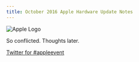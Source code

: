 ```yaml
---
title: October 2016 Apple Hardware Update Notes
---
```


![Apple Logo](http://i.imgur.com/YHIBRXZ.png?1)

So conflicted. Thoughts later.

[Twitter for #appleevent](https://twitter.com/hashtag/appleevent)